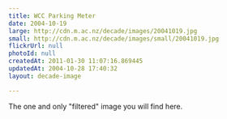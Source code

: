 ```yaml
---
title: WCC Parking Meter
date: 2004-10-19
large: http://cdn.m.ac.nz/decade/images/20041019.jpg
small: http://cdn.m.ac.nz/decade/images/small/20041019.jpg
flickrUrl: null
photoId: null
createdAt: 2011-01-30 11:07:16.869445
updatedAt: 2004-10-28 17:40:32
layout: decade-image

---
```

The one and only "filtered" image you will find here. 
